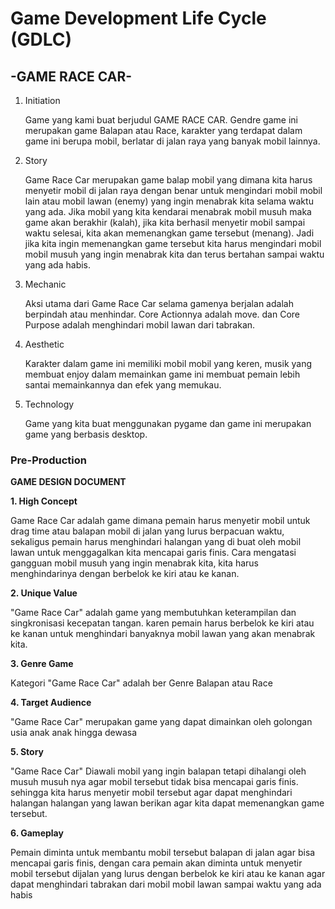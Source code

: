 # Game Development Life Cycle (GDLC)

## -GAME RACE CAR-

1. Initiation
   <p> Game yang kami buat berjudul GAME RACE CAR. Gendre game ini merupakan game Balapan atau Race, karakter yang terdapat dalam game ini berupa mobil, berlatar di jalan raya yang banyak mobil lainnya. <p>

2. Story
   <p> Game Race Car merupakan game balap mobil yang dimana kita harus menyetir mobil di jalan raya dengan benar untuk mengindari mobil mobil lain atau mobil lawan (enemy) yang ingin menabrak kita selama waktu yang ada. Jika mobil yang kita kendarai menabrak mobil musuh maka game akan berakhir (kalah), jika kita berhasil menyetir mobil sampai waktu selesai, kita akan memenangkan game tersebut (menang). Jadi jika kita ingin memenangkan game tersebut kita harus mengindari mobil mobil musuh yang ingin menabrak kita dan terus bertahan sampai waktu yang ada habis. <p> 

3. Mechanic
    <p> Aksi utama dari Game Race Car selama gamenya berjalan adalah berpindah atau menhindar. Core Actionnya adalah move. dan Core Purpose adalah menghindari mobil lawan dari tabrakan. <p>

4. Aesthetic
    <p> Karakter dalam game ini memiliki mobil mobil yang keren, musik yang membuat enjoy dalam memainkan game ini membuat pemain lebih santai memainkannya dan efek yang memukau. <p>

5. Technology
    <p> Game yang kita buat menggunakan pygame dan game ini merupakan game yang berbasis desktop. <p>
       
### Pre-Production
**GAME DESIGN DOCUMENT**

**1. High Concept**
    <p> Game Race Car adalah game dimana pemain harus menyetir mobil untuk drag time atau balapan mobil di jalan yang lurus berpacuan waktu, sekaligus pemain harus menghindari halangan yang di buat oleh mobil lawan untuk menggagalkan kita mencapai garis finis. Cara mengatasi gangguan mobil musuh yang ingin menabrak kita, kita harus menghindarinya dengan berbelok ke kiri atau ke kanan. <p>
   
**2. Unique Value**
    <p> "Game Race Car" adalah game yang membutuhkan keterampilan dan singkronisasi kecepatan tangan. karen pemain harus berbelok ke kiri atau ke kanan untuk menghindari banyaknya mobil lawan yang akan menabrak kita. <p>
       
**3. Genre Game**
    <p> Kategori "Game Race Car" adalah ber Genre Balapan atau Race <p>
       
**4. Target Audience**
    <p> "Game Race Car" merupakan game yang dapat dimainkan oleh golongan usia anak anak hingga dewasa <p>
       
**5. Story**
    <p> "Game Race Car" Diawali mobil yang ingin balapan tetapi dihalangi oleh musuh musuh nya agar mobil tersebut tidak bisa mencapai garis finis. sehingga kita harus menyetir mobil tersebut agar dapat menghindari halangan halangan yang lawan berikan agar kita dapat memenangkan game tersebut. <p>
       
**6. Gameplay**
    <p> Pemain diminta untuk membantu mobil tersebut balapan di jalan agar bisa mencapai garis finis, dengan cara pemain akan diminta untuk menyetir mobil tersebut dijalan yang lurus dengan berbelok ke kiri atau ke kanan agar dapat menghindari tabrakan dari mobil mobil lawan sampai waktu yang ada habis <p>
